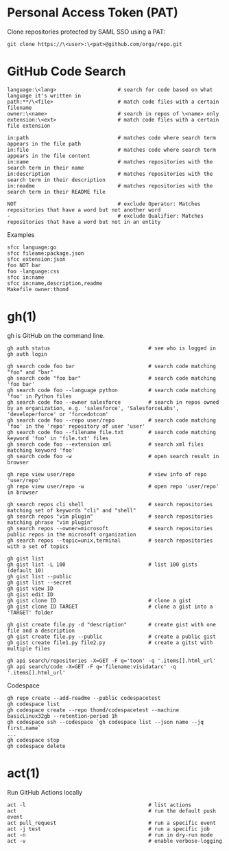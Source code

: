 # Personal Access Token (PAT)

Clone repositories protected by SAML SSO using a PAT:

    git clone https://\<user>:\<pat>@github.com/orga/repo.git

# GitHub Code Search

    language:\<lang>                    # search for code based on what language it's written in
    path:**/\<file>                     # match code files with a certain filename
    owner:\<name>                       # search in repos of \<name> only
    extension:\<ext>                    # match code files with a certain file extension

    in:path                             # matches code where search term appears in the file path
    in:file                             # matches code where search term appears in the file content
    in:name                             # matches repositories with the search term in their name
    in:description                      # matches repositories with the search term in their description
    in:readme                           # matches repositories with the search term in their README file

    NOT                                 # exclude Operator: Matches repositories that have a word but not another word
    -                                   # exclude Qualifier: Matches repositories that have a word but not in an entity

  Examples

    sfcc language:go
    sfcc fileame:package.json
    sfcc extension:json
    foo NOT bar
    foo -language:css
    sfcc in:name
    sfcc in:name,description,readme
    Makefile owner:thomd

# gh(1)

gh is GitHub on the command line.

    gh auth status                                # see who is logged in
    gh auth login

    gh search code foo bar                        # search code matching "foo" and "bar"
    gh search code "foo bar"                      # search code matching 'foo bar'
    gh search code foo --language python          # search code matching 'foo' in Python files
    gh search code foo --owner salesforce         # search in repos owned by an organization, e.g. 'salesforce', 'SalesforceLabs', 'developerforce' or 'forcedotcom'
    gh search code foo --repo user/repo           # search code matching 'foo' in the 'repo' repository of user 'user'
    gh search code foo --filename file.txt        # search code matching keyword 'foo' in 'file.txt' files
    gh search code foo --extension xml            # search xml files matching keyword 'foo'
    gh search code foo -w                         # open search result in browser

    gh repo view user/repo                        # view info of repo 'user/repo'
    gh repo view user/repo -w                     # open repo 'user/repo' in browser

    gh search repos cli shell                     # search repositories matching set of keywords "cli" and "shell"
    gh search repos "vim plugin"                  # search repositories matching phrase "vim plugin"
    gh search repos --owner=microsoft             # search repositories public repos in the microsoft organization
    gh search repos --topic=unix,terminal         # search repositories with a set of topics

    gh gist list
    gh gist list -L 100                           # list 100 gists (default 10)
    gh gist list --public
    gh gist list --secret
    gh gist view ID
    gh gist edit ID
    gh gist clone ID                              # clone a gist
    gh gist clone ID TARGET                       # clone a gist into a 'TARGET' folder

    gh gist create file.py -d "description"       # create gist with one file and a description
    gh gist create file.py --public               # create a public gist
    gh gist create file1.py file2.py              # create a gitst with multiple files

    gh api search/repositories -X=GET -F q='toon' -q '.items[].html_url'
    gh api search/code -X=GET -F q='filename:visidatarc' -q '.items[].html_url'

Codespace

    gh repo create --add-readme --public codespacetest
    gh codespace list
    gh codespace create --repo thomd/codespacetest --machine basicLinux32gb --retention-period 1h
    gh codespace ssh --codespace `gh codespace list --json name --jq first.name`
    ...
    gh codespace stop
    gh codespace delete

# act(1)

Run GitHub Actions locally

    act -l                                        # list actions
    act                                           # run the default push event
    act pull_request                              # run a specific event
    act -j test                                   # run a specific job
    act -n                                        # run in dry-run mode
    act -v                                        # enable verbose-logging

